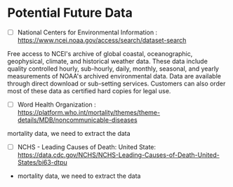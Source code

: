 
# Potential Future Data
- [ ] National Centers for Environmental Information :  https://www.ncei.noaa.gov/access/search/dataset-search

Free access to NCEI's archive of global coastal, oceanographic, geophysical, climate, and historical weather data. These data include quality controlled hourly, sub-hourly, daily, monthly, seasonal, and yearly measurements of NOAA's archived environmental data. Data are available through direct download or sub-setting services. Customers can also order most of these data as certified hard copies for legal use.

- [ ] Word Health Organization : https://platform.who.int/mortality/themes/theme-details/MDB/noncommunicable-diseases

mortality data, we need to extract the data 

- [ ] NCHS - Leading Causes of Death: United State: https://data.cdc.gov/NCHS/NCHS-Leading-Causes-of-Death-United-States/bi63-dtpu

- mortality data, we need to extract the data 
